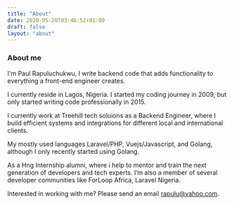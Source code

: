 ```yaml
---
title: "About"
date: 2020-05-20T03:46:52+01:00
draft: false
layout: "about"
---
```


### About me

I'm Paul Rapuluchukwu, I write backend code that adds functionality to everything a front-end engineer creates.

I currently reside in Lagos, Nigeria. I started my coding journey in 2009, but only started writing code professionally in 2015.

I currently work at Treehill tech soluions as a Backend Engineer, where I build efficient systems and integrations for different local and international clients.

My mostly used languages Laravel/PHP, Vuejs/Javascript, and Golang, although I only recently started using Golang.

As a Hng Internship alumni, where i help to mentor and train the next generation of developers and tech experts. I’m also a member of several developer communities like ForLoop Africa, Laravel Nigeria.

Interested in working with me? Please send an email rapulu@yahoo.com.